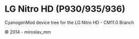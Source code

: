 LG Nitro HD (P930/935/936)
=================

CyanogenMod device tree for the LG Nitro HD - CM11.0 Branch

© 2014 - miroslav_mm

